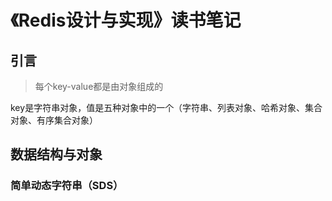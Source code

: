 # 《Redis设计与实现》读书笔记


## 引言

> 每个key-value都是由对象组成的

<!--more-->

key是字符串对象，值是五种对象中的一个（字符串、列表对象、哈希对象、集合对象、有序集合对象）

## 数据结构与对象

### 简单动态字符串（SDS）
